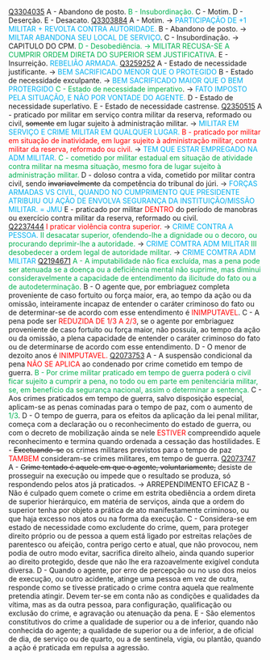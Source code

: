 [Q3304035](https://www.qconcursos.com/questoes-militares/questoes/a93ad577-1b)
A - Abandono de posto.
<span style="color:rgb(0, 176, 80)">B - Insubordinação.</span>
C - Motim.
D - Deserção.
E - Desacato.
[Q3303884](https://www.qconcursos.com/questoes-militares/questoes/c8ce0cea-1b)
A - Motim. -> <span style="color:rgb(0, 176, 240)">PARTICIPAÇÃO DE +1 MILITAR + REVOLTA CONTRA AUTORIDADE.</span>
B - Abandono de posto. -> <span style="color:rgb(0, 176, 240)">MILTAR ABANDONA SEU LOCAL DE SERVIÇO</span>.
C - Insubordinação. -> CAPITULO DO CPM.
<span style="color:rgb(0, 176, 80)">D - Desobediência. -> MILITAR RECUSA-SE A CUMPRIR ORDEM DIRETA DO SUPERIOR SEM JUSTIFICATIVA.</span>
E - Insurreição. <span style="color:rgb(0, 176, 240)">REBELIÃO ARMADA.</span> 
[Q3259252](https://www.qconcursos.com/questoes-militares/questoes/86665334-09)
A - Estado de necessidade justificante. -> <span style="color:rgb(0, 176, 240)">BEM SACRIFICADO MENOR QUE O PROTEGIDO</span>
B - Estado de necessidade exculpante. -><span style="color:rgb(0, 176, 240)"> BEM SACRIFICADO MAIOR QUE O BEM PROTERGIDO</span>
<span style="color:rgb(0, 176, 80)">C - Estado de necessidade imperativo</span>.  -> <span style="color:rgb(0, 176, 240)">FATO IMPOSTO PELA SITUAÇÃO, E NÃO POR VONTADE DO AGENTE.</span>
D - Estado de necessidade superlativo. 
E - Estado de necessidade castrense.
[Q2350515](https://www.qconcursos.com/questoes-militares/questoes/34b8a29d-b9)
A - praticado por militar em serviço contra militar da reserva, reformado ou civil, ~~somente~~ em lugar sujeito à administração militar.  -><span style="color:rgb(0, 176, 240)"> MILITAR EM SERVIÇO E CRIME MILITAR EM QUALQUER LUGAR. </span>
<span style="color:rgb(255, 0, 0)">B - praticado por militar em situação de inatividade, em lugar sujeito à administração militar, contra militar da reserva, reformado ou civil. </span>-> <span style="color:rgb(0, 176, 240)">TEM QUE ESTAR EMPREGADO NA ADM MILITAR.</span>
<span style="color:rgb(0, 176, 80)">C - cometido por militar estadual em situação de atividade contra militar na mesma situação, mesmo fora de lugar sujeito à administração militar. </span>
D - doloso contra a vida, cometido por militar contra civil, sendo ~~invariavelmente~~ da competência do tribunal do júri. -> <span style="color:rgb(0, 176, 240)">FORÇAS ARMADAS VS CIVIL, QUANDO NO CUMPRIMENTO QUE PRESIDENTE ATRIBUIU OU AÇÃO DE ENVOLVA SEGURANÇA DA INSTITUIÇÃO/MISSÃO MILITAR. = JMU</span>
E - praticado por militar <span style="color:rgb(255, 0, 0)">DENTRO</span> do período de manobras ou exercício contra militar da reserva, reformado ou civil.  
[Q2237444](https://www.qconcursos.com/questoes-militares/questoes/e7d97bbd-3a)
<span style="color:rgb(255, 0, 0)">I praticar violência contra superior.</span> -> <span style="color:rgb(0, 176, 240)">CRIME CONTRA A PESSOA.</span>
<span style="color:rgb(0, 176, 80)">II desacatar superior, ofendendo-lhe a dignidade ou o decoro, ou procurando deprimir-lhe a autoridade.</span> -> <span style="color:rgb(0, 176, 240)">CRIME COMTRA ADM MILITAR </span>
<span style="color:rgb(0, 176, 80)">III desobedecer a ordem legal de autoridade militar.</span> -> <span style="color:rgb(0, 176, 240)">CRIME COMTRA ADM MILITAR </span> 
[Q2194671](https://www.qconcursos.com/questoes-militares/questoes/33a49b06-0e)
<span style="color:rgb(0, 176, 80)">A - A imputabilidade não fica excluída, mas a pena pode ser atenuada se a doença ou a deficiência mental não suprime, mas diminui consideravelmente a capacidade de entendimento da ilicitude do fato ou a de autodeterminação.</span>
B - O agente que, por embriaguez completa proveniente de caso fortuito ou força maior, era, ao tempo da ação ou da omissão, inteiramente incapaz de entender o caráter criminoso do fato ou de determinar-se de acordo com esse entendimento é <span style="color:rgb(255, 0, 0)">INIMPUTAVEL</span>. 
C - A pena pode ser <span style="color:rgb(255, 0, 0)">REDUZIDA DE 1/3 A 2/3</span>, se o agente por embriaguez proveniente de caso fortuito ou força maior, não possuía, ao tempo da ação ou da omissão, a plena capacidade de entender o caráter criminoso do fato ou de determinarse de acordo com esse entendimento. 
D - O menor de dezoito anos é <span style="color:rgb(255, 0, 0)">INIMPUTAVEL.</span> 
[Q2073753](https://www.qconcursos.com/questoes-militares/questoes/067a342c-ae)
A - A suspensão condicional da pena <span style="color:rgb(255, 0, 0)">NÃO SE APLICA</span> ao condenado por crime cometido em tempo de guerra.
<span style="color:rgb(0, 176, 80)">B - Por crime militar praticado em tempo de guerra poderá o civil ficar sujeito a cumprir a pena, no todo ou em parte em penitenciária militar, se, em benefício da segurança nacional, assim o determinar a sentença.</span>
C - Aos crimes praticados em tempo de guerra, salvo disposição especial, aplicam-se as penas cominadas para o tempo de paz, com o aumento de <span style="color:rgb(0, 176, 80)">1/3</span>.
D - O tempo de guerra, para os efeitos da aplicação da lei penal militar, começa com a declaração ou o reconhecimento do estado de guerra, ou com o decreto de mobilização ainda se nele <span style="color:rgb(255, 0, 0)">ESTIVER</span> compreendido aquele reconhecimento e termina quando ordenada a cessação das hostilidades.
E - ~~Excetuando-se~~ os crimes militares previstos para o tempo de paz <span style="color:rgb(255, 0, 0)">TAMBEM</span> consideram-se crimes militares, em tempo de guerra.
[Q2073747](https://www.qconcursos.com/questoes-militares/questoes/066d751d-ae)
A - ~~Crime tentado é aquele em que o agente, voluntariamente,~~ desiste de prosseguir na execução ou impede que o resultado se produza, só respondendo pelos atos já praticados. -> ARREPENDIMENTO EFICAZ
B - Não é culpado quem comete o crime em estrita obediência a ordem direta de superior hierárquico, em matéria de serviços, ainda que a ordem do superior tenha por objeto a prática de ato manifestamente criminoso, ou que haja excesso nos atos ou na forma da execução.
C - Considera-se em estado de necessidade como excludente do crime, quem, para proteger direito próprio ou de pessoa a quem está ligado por estreitas relações de parentesco ou afeição, contra perigo certo e atual, que não provocou, nem podia de outro modo evitar, sacrifica direito alheio, ainda quando superior ao direito protegido, desde que não lhe era razoavelmente exigível conduta diversa.
D - Quando o agente, por erro de percepção ou no uso dos meios de execução, ou outro acidente, atinge uma pessoa em vez de outra, responde como se tivesse praticado o crime contra aquela que realmente pretendia atingir. Devem ter-se em conta não as condições e qualidades da vítima, mas as da outra pessoa, para configuração, qualificação ou exclusão do crime, e agravação ou atenuação da pena.
E - São elementos constitutivos do crime a qualidade de superior ou a de inferior, quando não conhecida do agente; a qualidade de superior ou a de inferior, a de oficial de dia, de serviço ou de quarto, ou a de sentinela, vigia, ou plantão, quando a ação é praticada em repulsa a agressão.